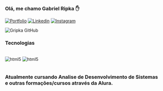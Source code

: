 
### Olá, me chamo Gabriel Ripka ✋

[![Portfolio](https://img.shields.io/website?label=Portfólio&style=for-the-badge&url=https://)](www.linkedin.com/in/gripka)
[![Linkedin](https://img.shields.io/badge/LinkedIn-0077B5?style=for-the-badge&logo=linkedin&logoColor=white)](www.linkedin.com/in/gripka)
[![Instagram](https://img.shields.io/badge/Instagram-E4405F?style=for-the-badge&logo=instagram&logoColor=white)](www.instagram.com/gripkinha)

![Gripka GitHub](https://github-readme-stats.vercel.app/api?username=gripka&show_icons=true&theme=tokyonight&locale=pt-br)

### Tecnologias 
<div style="display: inline_block"><br/>
    <img align="center" alt="html5" src=https://img.shields.io/badge/Python-14354C?style=for-the-badge&logo=python&logoColor=white" />
    <img align="center" alt="html5" src=https://img.shields.io/badge/Django-092E20?style=for-the-badge&logo=django&logoColor=white" />
</div><br/>

### Atualmente cursando Analise de Desenvolvimento de Sistemas e outras formações/cursos através da Alura.
